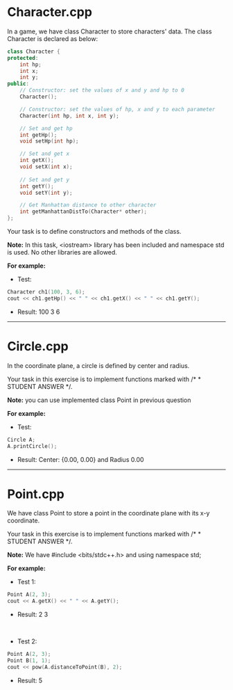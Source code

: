# Character.cpp

In a game, we have class Character to store characters' data.
The class Character is declared as below:
```cpp
class Character {
protected:
    int hp;
    int x;
    int y;
public:
    // Constructor: set the values of x and y and hp to 0
    Character();

    // Constructor: set the values of hp, x and y to each parameter
    Character(int hp, int x, int y);

    // Set and get hp
    int getHp();
    void setHp(int hp);

    // Set and get x
    int getX();
    void setX(int x);
    
    // Set and get y
    int getY();
    void setY(int y);

    // Get Manhattan distance to other character
    int getManhattanDistTo(Character* other);
};
```
Your task is to define constructors and methods of the class.

**Note:** In this task, \<iostream\> library has been included and namespace std is used. No other libraries are allowed.

**For example:**
+ Test:
```cpp
Character ch1(100, 3, 6);
cout << ch1.getHp() << " " << ch1.getX() << " " << ch1.getY();
```
+ Result: 100 3 6

---
# Circle.cpp

In the coordinate plane, a circle is defined by center and radius.

Your task in this exercise is to implement functions marked with /*  * STUDENT ANSWER   */.

**Note:** you can use implemented class Point in previous question

**For example:**
+ Test:
```cpp
Circle A;
A.printCircle();
```
+ Result: Center: {0.00, 0.00} and Radius 0.00

---
# Point.cpp

We have class Point to store a point in the coordinate plane with its x-y coordinate.

Your task in this exercise is to implement functions marked with /*  * STUDENT ANSWER   */.

**Note:** We have #include \<bits/stdc++.h\> and using namespace std;

**For example:**

+ Test 1:
```cpp
Point A(2, 3);
cout << A.getX() << " " << A.getY();
```
+ Result: 2 3
<br/>

+ Test 2:
```cpp
Point A(2, 3);
Point B(1, 1);
cout << pow(A.distanceToPoint(B), 2);
```
+ Result: 5
